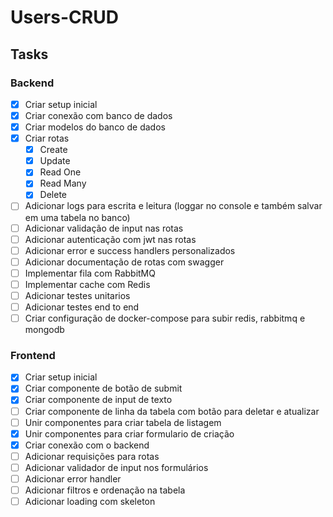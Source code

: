 # Users-CRUD

## Tasks

### Backend
- [x] Criar setup inicial 
- [x] Criar conexão com banco de dados
- [x] Criar modelos do banco de dados
- [x] Criar rotas
    - [x] Create
    - [x] Update
    - [x] Read One
    - [x] Read Many
    - [x] Delete
- [ ] Adicionar logs para escrita e leitura (loggar no console e também salvar em uma tabela no banco)
- [ ] Adicionar validação de input nas rotas
- [ ] Adicionar autenticação com jwt nas rotas
- [ ] Adicionar error e success handlers personalizados
- [ ] Adicionar documentação de rotas com swagger
- [ ] Implementar fila com RabbitMQ
- [ ] Implementar cache com Redis
- [ ] Adicionar testes unitarios
- [ ] Adicionar testes end to end
- [ ] Criar configuração de docker-compose para subir redis, rabbitmq e mongodb

### Frontend
- [x] Criar setup inicial
- [x] Criar componente de botão de submit
- [x] Criar componente de input de texto
- [ ] Criar componente de linha da tabela com botão para deletar e atualizar
- [ ] Unir componentes para criar tabela de listagem
- [x] Unir componentes para criar formulario de criação
- [x] Criar conexão com o backend
- [ ] Adicionar requisições para rotas
- [ ] Adicionar validador de input nos formulários
- [ ] Adicionar error handler
- [ ] Adicionar filtros e ordenação na tabela
- [ ] Adicionar loading com skeleton
